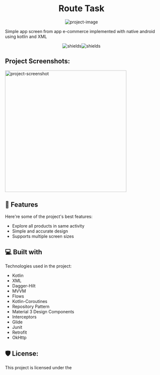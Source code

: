 <h1 align="center" id="title">Route Task</h1>

<p align="center"><img src="https://socialify.git.ci/MohamedElattar22/Route_Task/image?font=Inter&amp;language=1&amp;name=1&amp;owner=1&amp;pattern=Plus&amp;stargazers=1&amp;theme=Light" alt="project-image"></p>

<p id="description">Simple app screen from app e-commerce implemented with native android using kotlin and XML</p>

<p align="center"><img src="https://img.shields.io/badge/Android-Native-brightgreen?style=flat" alt="shields"><img src="https://img.shields.io/badge/Clean%20Architecture-Android-orange?style=flat" alt="shields"></p>

<h2>Project Screenshots:</h2>

<img src="![Screenshot 2024-07-13 232718](https://github.com/user-attachments/assets/30fa6300-c826-4c0f-be23-cbe04b5f65b7)" alt="project-screenshot" width="400" height="400/">

  
  
<h2>🧐 Features</h2>

Here're some of the project's best features:

*   Explore all products in same activity
*   Simple and accurate design
*   Supports multiple screen sizes

  
  
<h2>💻 Built with</h2>

Technologies used in the project:

*   Kotlin
*   XML
*   Dagger-Hilt
*   MVVM
*   Flows
*   Kotlin-Coroutines
*   Repository Pattern
*   Material 3 Design Components
*   Interceptors
*   Glide
*   Junit
*   Retrofit
*   OkHttp

<h2>🛡️ License:</h2>

This project is licensed under the
